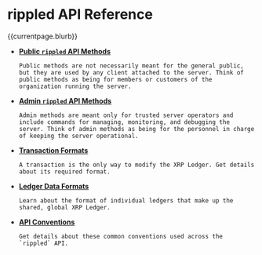 # rippled API Reference

{{currentpage.blurb}}

* **[Public `rippled` API Methods](public-rippled-methods.html)**

      Public methods are not necessarily meant for the general public, but they are used by any client attached to the server. Think of public methods as being for members or customers of the organization running the server.

* **[Admin `rippled` API Methods](admin-rippled-methods.html)**

      Admin methods are meant only for trusted server operators and include commands for managing, monitoring, and debugging the server. Think of admin methods as being for the personnel in charge of keeping the server operational.

* **[Transaction Formats](transaction-formats.html)**

      A transaction is the only way to modify the XRP Ledger. Get details about its required format.

* **[Ledger Data Formats](ledger-data-formats.html)**

      Learn about the format of individual ledgers that make up the shared, global XRP Ledger.

* **[API Conventions](api-conventions.html)**

      Get details about these common conventions used across the `rippled` API.
